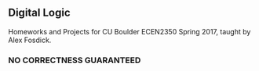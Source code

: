## Digital Logic
Homeworks and Projects for CU Boulder ECEN2350 Spring 2017, taught by Alex Fosdick.
### NO CORRECTNESS GUARANTEED
